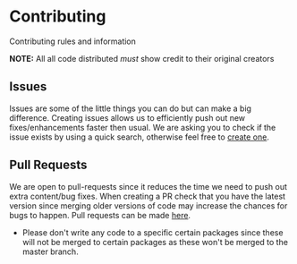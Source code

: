 # Contributing
Contributing rules and information

**NOTE:** All all code distributed *must* show credit to their original creators

## Issues
Issues are some of the little things you can do but can make a big difference. Creating issues allows us to efficiently push out new fixes/enhancements faster then usual. We are asking you to check if the issue exists by using a quick search, otherwise feel free to [create one](https://github.com/risphs/tonic/issues).

## Pull Requests
We are open to pull-requests since it reduces the time we need to push out extra content/bug fixes. When creating a PR check that you have the latest version since merging older versions of code may increase the chances for bugs to happen. Pull requests can be made [here](https://github.com/risphs/tonic/pulls).

- Please don't write any code to a specific certain packages since these will not be merged to certain packages as these won't be merged to the master branch.